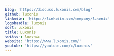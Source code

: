 ```yaml
---
blog: 'https://discuss.luxonis.com/blog'
github: luxonis
linkedin: 'https://linkedin.com/company/luxonis'
logohandle: luxonis
sort: luxonis
title: Luxonis
twitter: luxonis
website: 'https://www.luxonis.com/'
youtube: 'https://youtube.com/c/Luxonis'
---
```

